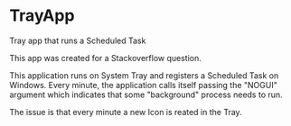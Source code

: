 # TrayApp
Tray app that runs a Scheduled Task

This app was created for a Stackoverflow question.

This application runs on System Tray and registers a Scheduled Task on Windows.
Every minute, the application calls itself passing the "NOGUI" argument which indicates that some "background" process needs to run.

The issue is that every minute a new Icon is reated in the Tray.

